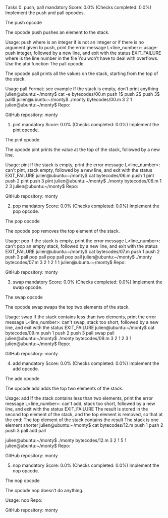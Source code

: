 Tasks
0. push, pall
mandatory
Score: 0.0% (Checks completed: 0.0%)
Implement the push and pall opcodes.

The push opcode

The opcode push pushes an element to the stack.

Usage: push <int>
where <int> is an integer
if <int> is not an integer or if there is no argument given to push, print the error message L<line_number>: usage: push integer, followed by a new line, and exit with the status EXIT_FAILURE
where is the line number in the file
You won’t have to deal with overflows. Use the atoi function
The pall opcode

The opcode pall prints all the values on the stack, starting from the top of the stack.

Usage pall
Format: see example
If the stack is empty, don’t print anything
julien@ubuntu:~/monty$ cat -e bytecodes/00.m
push 1$
push 2$
push 3$
pall$
julien@ubuntu:~/monty$ ./monty bytecodes/00.m
3
2
1
julien@ubuntu:~/monty$
Repo:

GitHub repository: monty

1. pint
mandatory
Score: 0.0% (Checks completed: 0.0%)
Implement the pint opcode.

The pint opcode

The opcode pint prints the value at the top of the stack, followed by a new line.

Usage: pint
If the stack is empty, print the error message L<line_number>: can't pint, stack empty, followed by a new line, and exit with the status EXIT_FAILURE
julien@ubuntu:~/monty$ cat bytecodes/06.m 
push 1
pint
push 2
pint
push 3
pint
julien@ubuntu:~/monty$ ./monty bytecodes/06.m 
1
2
3
julien@ubuntu:~/monty$ 
Repo:

GitHub repository: monty

2. pop
mandatory
Score: 0.0% (Checks completed: 0.0%)
Implement the pop opcode.

The pop opcode

The opcode pop removes the top element of the stack.

Usage: pop
If the stack is empty, print the error message L<line_number>: can't pop an empty stack, followed by a new line, and exit with the status EXIT_FAILURE
julien@ubuntu:~/monty$ cat bytecodes/07.m 
push 1
push 2
push 3
pall
pop
pall
pop
pall
pop
pall
julien@ubuntu:~/monty$ ./monty bytecodes/07.m 
3
2
1
2
1
1
julien@ubuntu:~/monty$ 
Repo:

GitHub repository: monty

3. swap
mandatory
Score: 0.0% (Checks completed: 0.0%)
Implement the swap opcode.

The swap opcode

The opcode swap swaps the top two elements of the stack.

Usage: swap
If the stack contains less than two elements, print the error message L<line_number>: can't swap, stack too short, followed by a new line, and exit with the status EXIT_FAILURE
julien@ubuntu:~/monty$ cat bytecodes/09.m 
push 1
push 2
push 3
pall
swap
pall
julien@ubuntu:~/monty$ ./monty bytecodes/09.m 
3
2
1
2
3
1
julien@ubuntu:~/monty$ 
Repo:

GitHub repository: monty

4. add
mandatory
Score: 0.0% (Checks completed: 0.0%)
Implement the add opcode.

The add opcode

The opcode add adds the top two elements of the stack.

Usage: add
If the stack contains less than two elements, print the error message L<line_number>: can't add, stack too short, followed by a new line, and exit with the status EXIT_FAILURE
The result is stored in the second top element of the stack, and the top element is removed, so that at the end:
The top element of the stack contains the result
The stack is one element shorter
julien@ubuntu:~/monty$ cat bytecodes/12.m 
push 1
push 2
push 3
pall
add
pall

julien@ubuntu:~/monty$ ./monty bytecodes/12.m 
3
2
1
5
1
julien@ubuntu:~/monty$
Repo:

GitHub repository: monty

5. nop
mandatory
Score: 0.0% (Checks completed: 0.0%)
Implement the nop opcode.

The nop opcode

The opcode nop doesn’t do anything.

Usage: nop
Repo:

GitHub repository: monty
